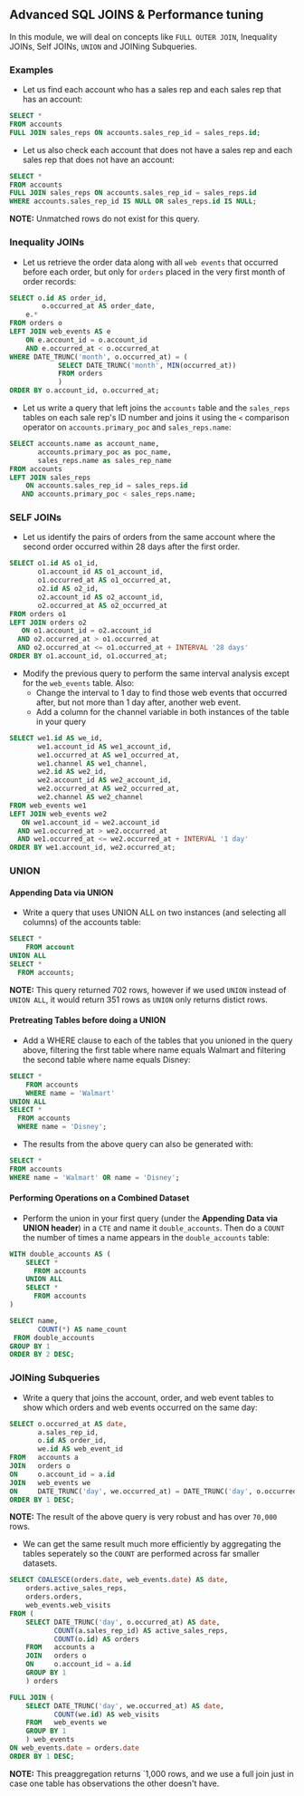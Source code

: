 ## Advanced SQL JOINS & Performance tuning
In this module, we will deal on concepts like `FULL OUTER JOIN`, Inequality JOINs, Self JOINs, `UNION` and JOINing Subqueries.
### Examples
- Let us find each account who has a sales rep and each sales rep that has an account:
```sql
SELECT *
FROM accounts
FULL JOIN sales_reps ON accounts.sales_rep_id = sales_reps.id;
```
- Let us also check each account that does not have a sales rep and each sales rep that does not have an account:
```sql
SELECT *
FROM accounts
FULL JOIN sales_reps ON accounts.sales_rep_id = sales_reps.id
WHERE accounts.sales_rep_id IS NULL OR sales_reps.id IS NULL;
```
**NOTE:** Unmatched rows do not exist for this query.
### Inequality JOINs
- Let us retrieve the order data along with all `web events` that occurred before each order, but only for `orders` placed in the very first month of order records:
```sql
SELECT o.id AS order_id,
        o.occurred_at AS order_date,
	e.*
FROM orders o
LEFT JOIN web_events AS e
	ON e.account_id = o.account_id
	AND e.occurred_at < o.occurred_at
WHERE DATE_TRUNC('month', o.occurred_at) = (
			SELECT DATE_TRUNC('month', MIN(occurred_at))
			FROM orders
			)
ORDER BY o.account_id, o.occurred_at;
```
- Let us write a query that left joins the `accounts` table and the `sales_reps` tables on each sale rep's ID number and joins it using the `<` comparison operator on `accounts.primary_poc` and `sales_reps.name`:
```sql
SELECT accounts.name as account_name,
       accounts.primary_poc as poc_name,
       sales_reps.name as sales_rep_name
FROM accounts
LEFT JOIN sales_reps
    ON accounts.sales_rep_id = sales_reps.id
   AND accounts.primary_poc < sales_reps.name;
```
### SELF JOINs
- Let us identify the pairs of orders from the same account where the second order occurred within 28 days after the first order. 
```sql
SELECT o1.id AS o1_id,
       o1.account_id AS o1_account_id,
       o1.occurred_at AS o1_occurred_at,
       o2.id AS o2_id,
       o2.account_id AS o2_account_id,
       o2.occurred_at AS o2_occurred_at
FROM orders o1
LEFT JOIN orders o2
   ON o1.account_id = o2.account_id
  AND o2.occurred_at > o1.occurred_at
  AND o2.occurred_at <= o1.occurred_at + INTERVAL '28 days'
ORDER BY o1.account_id, o1.occurred_at;
```
- Modify the previous query to perform the same interval analysis except for the `web_events` table. Also:  
	- Change the interval to 1 day to find those web events that occurred after, but not more than 1 day after, another web event.
	- Add a column for the channel variable in both instances of the table in your query
```sql
SELECT we1.id AS we_id,
       we1.account_id AS we1_account_id,
       we1.occurred_at AS we1_occurred_at,
       we1.channel AS we1_channel,
       we2.id AS we2_id,
       we2.account_id AS we2_account_id,
       we2.occurred_at AS we2_occurred_at,
       we2.channel AS we2_channel
FROM web_events we1 
LEFT JOIN web_events we2
   ON we1.account_id = we2.account_id
  AND we1.occurred_at > we2.occurred_at
  AND we1.occurred_at <= we2.occurred_at + INTERVAL '1 day'
ORDER BY we1.account_id, we2.occurred_at;
```
### UNION
#### Appending Data via UNION
- Write a query that uses UNION ALL on two instances (and selecting all columns) of the accounts table:
```sql
SELECT *
    FROM account
UNION ALL
SELECT *
  FROM accounts;
```
**NOTE:** This query returned 702 rows, however if we used `UNION` instead of `UNION ALL`, it would return 351 rows as `UNION` only returns distict rows.
#### Pretreating Tables before doing a UNION
- Add a WHERE clause to each of the tables that you unioned in the query above, filtering the first table where name equals Walmart and filtering the second table where name equals Disney:
```sql
SELECT *
    FROM accounts
    WHERE name = 'Walmart'
UNION ALL
SELECT *
  FROM accounts
  WHERE name = 'Disney';
```
- The results from the above query can also be generated with:
```sql
SELECT *
FROM accounts
WHERE name = 'Walmart' OR name = 'Disney';
```
#### Performing Operations on a Combined Dataset
- Perform the union in your first query (under the **Appending Data via UNION header**) in a `CTE` and name it `double_accounts`. Then do a `COUNT` the number of times a name appears in the `double_accounts` table:
```sql
WITH double_accounts AS (
    SELECT *
      FROM accounts
    UNION ALL
    SELECT *
      FROM accounts
)

SELECT name,
       COUNT(*) AS name_count
 FROM double_accounts 
GROUP BY 1
ORDER BY 2 DESC;
```
### JOINing Subqueries
- Write a query that joins the account, order, and web event tables to show which orders and web events occurred on the same day:
```sql
SELECT o.occurred_at AS date,
       a.sales_rep_id,
       o.id AS order_id,
       we.id AS web_event_id
FROM   accounts a
JOIN   orders o
ON     o.account_id = a.id
JOIN   web_events we
ON     DATE_TRUNC('day', we.occurred_at) = DATE_TRUNC('day', o.occurred_at)
ORDER BY 1 DESC;
```
**NOTE:** The result of the above query is very robust and has over `70,000` rows.
- We can get the same result much more efficiently by aggregating the tables seperately so the `COUNT` are performed across far smaller datasets. 
```sql
SELECT COALESCE(orders.date, web_events.date) AS date,
	orders.active_sales_reps,
	orders.orders,
	web_events.web_visits
FROM (
	SELECT DATE_TRUNC('day', o.occurred_at) AS date,
	       COUNT(a.sales_rep_id) AS active_sales_reps,
	       COUNT(o.id) AS orders
	FROM   accounts a
	JOIN   orders o
	ON     o.account_id = a.id
	GROUP BY 1
	) orders

FULL JOIN (
	SELECT DATE_TRUNC('day', we.occurred_at) AS date,
	       COUNT(we.id) AS web_visits
	FROM   web_events we
	GROUP BY 1
	) web_events
ON web_events.date = orders.date
ORDER BY 1 DESC;
```
**NOTE:**  This preaggregation returns `1,000 rows, and we use a full join just in case one table has observations the other doesn't have.
